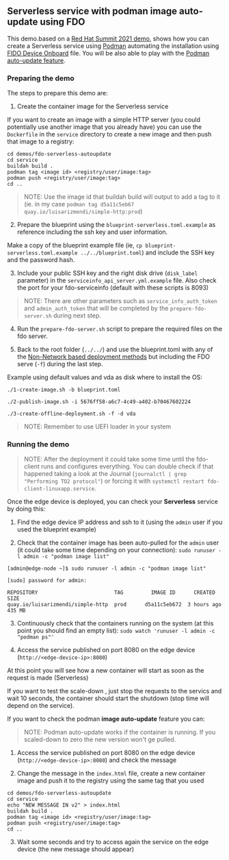 ## Serverless service with podman image auto-update using FDO

This demo.based on a [Red Hat Summit 2021 demo](https://github.com/RedHatGov/RFESummit2021), shows how you can create a Serverless service using  [Podman](https://podman.io/) automating the installation using [FIDO Device Onboard](https://fidoalliance.org/intro-to-fido-device-onboard/) file. You will be also able to play with the [Podman auto-update feature](https://docs.podman.io/en/latest/markdown/podman-auto-update.1.html).

### Preparing the demo

The steps to prepare this demo are:

1) Create the container image for the Serverless service

If you want to create an image with a simple HTTP server (you could potentially use another image that you already have) you can use the `Dockerfile` in the `service` directory to create a new image and then push that image to a registry:

```
cd demos/fdo-serverless-autoupdate
cd service
buildah build .
podman tag <image id> <registry/user/image:tag>
podman push <registry/user/image:tag>
cd ..
```

> NOTE: Use the image id that buildah build will output to add a tag to it (ie. in my case `podman tag d5a11c5eb67 quay.io/luisarizmendi/simple-http:prod`)



2) Prepare the blueprint using the `blueprint-serverless.toml.example` as reference including the ssh key and user information.

Make a copy of the blueprint example file (ie, `cp blueprint-serverless.toml.example ../../blueprint.toml`) and include the SSH key and the password hash.


3) Include your public SSH key and the right disk drive (`disk_label` parameter) in the `serviceinfo_api_server.yml.example` file. Also check the port for your fdo-serviceinfo (default with these scripts is 8093)

> NOTE: There are other parameters such as `service_info_auth_token` and `admin_auth_token` that will be completed by the `prepare-fdo-server.sh` during next step.


4) Run the `prepare-fdo-server.sh` script to prepare the required files on the fdo server.


5) Back to the root folder (`../../`) and use the blueprint.toml with any of the [Non-Network based deployment methods](https://github.com/luisarizmendi/rhel-edge-quickstart#non-network-based-deployment) but including the FDO serve (`-f`) during the last step.

Example using default values and vda as disk where to install the OS:

```
./1-create-image.sh -b blueprint.toml

./2-publish-image.sh -i 5676ff58-a6c7-4c49-a402-b70467602224

./3-create-offline-deployment.sh -f -d vda
```

> NOTE: Remember to use UEFI loader in your system



### Running the demo


> NOTE: After the deployment it could take some time until the fdo-client runs and configures everything. You can double check if that happened taking a look at the Journal (`journalctl | grep "Performing TO2 protocol"`) or forcing it with `systemctl restart fdo-client-linuxapp.service`.


Once the edge device is deployed, you can check your **Serverless** service by doing this:

1) Find the edge device IP address and ssh to it (using the `admin` user if you used the blueprint example)

2) Check that the container image has been auto-pulled for the `admin` user (it could take some time depending on your connection): `sudo runuser -l admin -c "podman image list"`

```
[admin@edge-node ~]$ sudo runuser -l admin -c "podman image list"

[sudo] password for admin:

REPOSITORY                         TAG         IMAGE ID      CREATED      SIZE
quay.io/luisarizmendi/simple-http  prod      d5a11c5eb672  3 hours ago  435 MB

```

3) Continuously check that the containers running on the system (at this point you should find an empty list): `sudo watch 'runuser -l admin -c "podman ps"'`

4) Access the service published on port 8080 on the edge device (`http://<edge-device-ip>:8080`)

At this point you will see how a new container will start as soon as the request is made (Serverless)


If you want to test the scale-down , just stop the requests to the servics and wait 10 seconds, the container should start the shutdown (stop time will depend on the service).


If you want to check the podman **image auto-update** feature you can:

> NOTE: Podman auto-update works if the container is running. If you scaled-down to zero the new version won't ge pulled.

1) Access the service published on port 8080 on the edge device (`http://<edge-device-ip>:8080`) and check the message

2) Change the message in the `index.html` file, create a new container image and push it to the registry using the same tag that you used

```
cd demos/fdo-serverless-autoupdate
cd service
echo "NEW MESSAGE IN v2" > index.html
buildah build .
podman tag <image id> <registry/user/image:tag>
podman push <registry/user/image:tag>
cd ..
```

3) Wait some seconds and try to access again the service on the edge device (the new message should appear)
